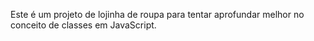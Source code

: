 Este é um projeto de lojinha de roupa para tentar aprofundar melhor no conceito de classes em JavaScript.